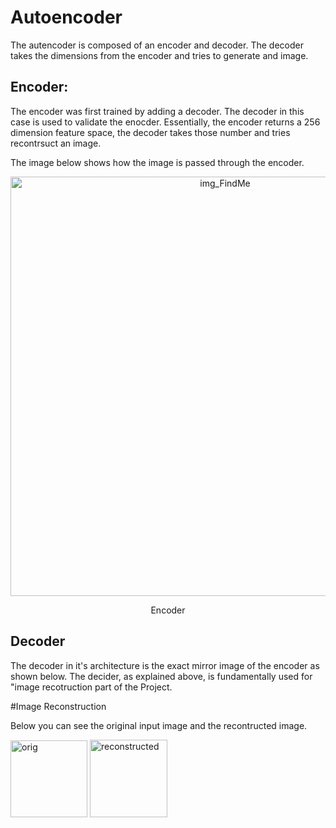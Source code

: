 # Autoencoder
The autencoder is composed of an encoder and decoder. The decoder takes the dimensions from the encoder and tries to generate and image. 

## Encoder:

The encoder was first trained by adding a decoder. The decoder in this case is used to validate the enocder. Essentially, the encoder returns a 256 dimension feature space, the decoder takes those number and tries recontrsuct an image. 

The image below shows how the image is passed through the encoder.

<p align="center">
<img width="671" alt="img_FindMe" src="https://github.com/lamiayous/FindMe/assets/124199862/ede24929-504e-4fe5-965a-f87b417aa606">
<p align="center">
                                            Encoder

## Decoder 
The decoder in it's architecture is the exact mirror image of the encoder as shown below. The decider, as explained above, is fundamentally used for "image recotruction part of the Project.

#Image Reconstruction 

Below you can see the original input image and the recontructed image.

<p align="center">
  <p float="left">
    <img width="123" alt="orig" src="https://github.com/lamiayous/Autoencoder/assets/124199862/4b7933eb-0259-4086-a181-98f69cb60e25">
     <img width="124" alt="reconstructed" src="https://github.com/lamiayous/Autoencoder/assets/124199862/4d15b3fd-c0a4-4c32-a07a-5c6e9e64e693">
  </p>
<p align="center">

